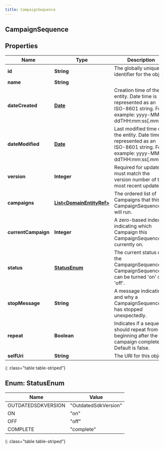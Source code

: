 ```yaml
---
title: CampaignSequence
---
```


## CampaignSequence

## Properties

| Name                | Type                                                                       | Description                                                                                                               | Notes      |
| ------------------- | -------------------------------------------------------------------------- | ------------------------------------------------------------------------------------------------------------------------- | ---------- |
| **id**              | <!----><!---->**String**<!---->                                            | The globally unique identifier for the object.                                                                            | [optional] |
| **name**            | <!----><!---->**String**<!---->                                            |                                                                                                                           | [optional] |
| **dateCreated**     | <!----><!---->[**Date**](Date.md)<!---->                                   | Creation time of the entity. Date time is represented as an ISO-8601 string. For example: yyyy-MM-ddTHH:mm:ss[.mmm]Z      | [optional] |
| **dateModified**    | <!----><!---->[**Date**](Date.md)<!---->                                   | Last modified time of the entity. Date time is represented as an ISO-8601 string. For example: yyyy-MM-ddTHH:mm:ss[.mmm]Z | [optional] |
| **version**         | <!----><!---->**Integer**<!---->                                           | Required for updates, must match the version number of the most recent update                                             | [optional] |
| **campaigns**       | <!----><!---->[**List&lt;DomainEntityRef&gt;**](DomainEntityRef.md)<!----> | The ordered list of Campaigns that this CampaignSequence will run.                                                        |            |
| **currentCampaign** | <!----><!---->**Integer**<!---->                                           | A zero-based index indicating which Campaign this CampaignSequence is currently on.                                       |            |
| **status**          | [**StatusEnum**](#StatusEnum)<!---->                                       | The current status of the CampaignSequence. A CampaignSequence can be turned &#39;on&#39; or &#39;off&#39;.               |            |
| **stopMessage**     | <!----><!---->**String**<!---->                                            | A message indicating if and why a CampaignSequence has stopped unexpectedly.                                              | [optional] |
| **repeat**          | <!----><!---->**Boolean**<!---->                                           | Indicates if a sequence should repeat from the beginning after the last campaign completes. Default is false.             | [optional] |
| **selfUri**         | <!----><!---->**String**<!---->                                            | The URI for this object                                                                                                   | [optional] |

{: class="table table-striped"}

<a name="StatusEnum"></a>

## Enum: StatusEnum

| Name               | Value                          |
| ------------------ | ------------------------------ |
| OUTDATEDSDKVERSION | &quot;OutdatedSdkVersion&quot; |
| ON                 | &quot;on&quot;                 |
| OFF                | &quot;off&quot;                |
| COMPLETE           | &quot;complete&quot;           |

{: class="table table-striped"}
